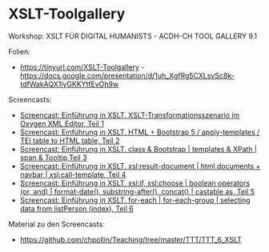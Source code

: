 # XSLT-Toolgallery
Workshop: XSLT FÜR DIGITAL HUMANISTS - ACDH-CH TOOL GALLERY 9.1

Folien: 
* https://tinyurl.com/XSLT-Toolgallery - https://docs.google.com/presentation/d/1uh_XgfRg5CXLsvSc8k-tdfWakAQX1lyGKKYtfEvOh9w

Screencasts:
* [Screencast: Einführung in XSLT. XSLT-Transformationsszenario im Oxygen XML Editor, Teil 1](https://youtu.be/Nejczy0ux8Q)
* [Screencast: Einführung in XSLT. HTML + Bootstrap 5 / apply-templates / TEI table to HTML table, Teil 2](https://youtu.be/x3FkbmkA1pA)
* [Screencast: Einführung in XSLT. class & Bootstrap | templates & XPath | span & Tooltip,Teil 3](https://youtu.be/pIASA7l1mvo)
* [Screencast: Einführung in XSLT. xsl:result-document | html documents + navbar | xsl:call-template, Teil 4](https://youtu.be/D_RTPffFUVo)
* [Screencast: Einführung in XSLT. xsl:if, xsl:choose | boolean operators (or, and) | format-date(), substring-after(), concat() | castable as, Teil 5](https://youtu.be/NSHkmVu2Rq4)
* [Screencast: Einführung in XSLT. for-each | for-each-group | selecting data from listPerson (index), Teil 6](https://youtu.be/xDFaqsv8FaM)

Material zu den Screencasts:
* https://github.com/chpollin/Teaching/tree/master/TTT/TTT_6_XSLT

